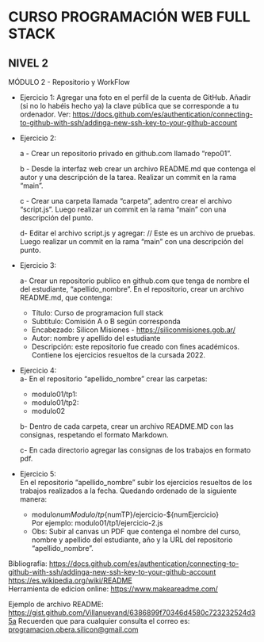 # CURSO PROGRAMACIÓN WEB FULL STACK

## NIVEL 2

MÓDULO 2 - Repositorio y WorkFlow

* Ejercicio 1: Agregar una foto en el perfil de la cuenta de GitHub.
Añadir (si no lo habéis hecho ya) la clave pública que se corresponde a tu
ordenador. Ver:
https://docs.github.com/es/authentication/connecting-to-github-with-ssh/addinga-new-ssh-key-to-your-github-account
* Ejercicio 2: 

     a - Crear un repositorio privado en github.com llamado “repo01”.

    b - Desde la interfaz web crear un archivo README.md que contenga el autor y
una descripción de la tarea. Realizar un commit en la rama “main”.

    c - Crear una carpeta llamada “carpeta”, adentro crear el archivo “script.js”.
Luego realizar un commit en la rama “main” con una descripción del punto.

    d- Editar el archivo script.js y agregar:
// Este es un archivo de pruebas.
Luego realizar un commit en la rama “main” con una descripción del punto.

* Ejercicio 3:

    a- Crear un repositorio publico en github.com que tenga de nombre el del
estudiante, “apellido_nombre”. En el repositorio, crear un archivo README.md, que contenga:
    - Título: Curso de programacion full stack  
    - Subtitulo: Comisión A o B según corresponda  
    - Encabezado: Silicon Misiones - https://siliconmisiones.gob.ar/  
    - Autor: nombre y apellido del estudiante  
    - Descripción: este repositorio fue creado con fines académicos. Contiene
los ejercicios resueltos de la cursada 2022.

* Ejercicio 4:  
a- En el repositorio “apellido_nombre” crear las carpetas:  
    - modulo01/tp1:  
    - modulo01/tp2:  
    - modulo02

    b- Dentro de cada carpeta, crear un archivo README.MD con las consignas,
respetando el formato Markdown.  
    
    c- En cada directorio agregar las consignas de los trabajos en formato pdf.
* Ejercicio 5:  
En el repositorio “apellido_nombre” subir los ejercicios resueltos de los trabajos
realizados a la fecha. Quedando ordenado de la siguiente manera:  
    - modulo${numModulo}/tp${numTP}/ejercicio-${numEjercicio}  
Por ejemplo: modulo01/tp1/ejercicio-2.js  
    - Obs:
Subir al canvas un PDF que contenga el nombre del curso, nombre y apellido
del estudiante, año y la URL del repositorio “apellido_nombre”.

Bibliografía:
https://docs.github.com/es/authentication/connecting-to-github-with-ssh/addinga-new-ssh-key-to-your-github-account
https://es.wikipedia.org/wiki/README  
Herramienta de edicion online: https://www.makeareadme.com/

Ejemplo de archivo README:
https://gist.github.com/Villanuevand/6386899f70346d4580c723232524d35a
Recuerden que para cualquier consulta el correo es:
programacion.obera.silicon@gmail.com